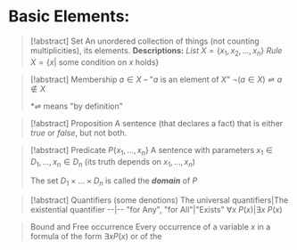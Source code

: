 # Basic Elements:

> [!abstract] Set
> An unordered  collection of things (not counting multiplicities), its elements.
> **Descriptions:**
> *List* $X = \{x_{1},x_{2},...,x_{n}\}$
> *Rule* $X= \{x|$ some condition on $x$ holds$\}$

> [!abstract] Membership
> $a\in X$ – "$a$ is an element of $X$"
> $\neg(a\in X)\rightleftharpoons a \notin X$
> 
> *$\rightleftharpoons$ means "by definition" 

>[!abstract] Proposition
>A sentence (that declares a fact) that is either *true* or *false*, but not both.

>[!abstract] Predicate $P\{x_1,...,x_{n}\}$
>A sentence with parameters $x_{1} \in D_{1},...,x_{n}\in D_{n}$ (its truth depends on $x_1,...,x_n$)
>
>The set $D_{1}\times ... \times D_{n}$ is called the ***domain*** of $P$

>[!abstract] Quantifiers (some denotions)
>The universal quantifiers|The existential quantifier
>--|--
>"for Any", "for All"|"Exists" 
>$\forall x\ P(x)$|$\exists x \ P(x)$

>Bound and Free occurrence
>Every occurrence of a variable $x$ in a formula of the form $\exists x P(x)$ or of the   
